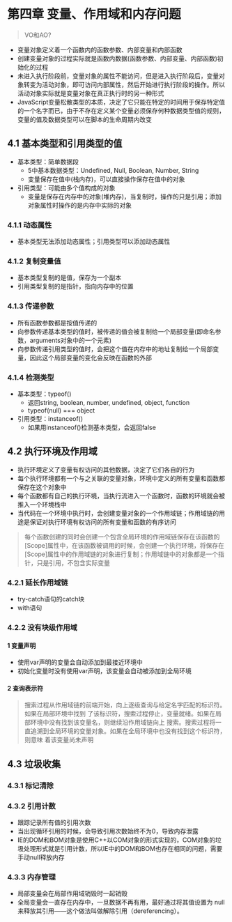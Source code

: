 # 第四章 变量、作用域和内存问题
> VO和AO?
  - 变量对象定义着一个函数内的函数参数、内部变量和内部函数
  - 创建变量对象的过程实际就是函数内数据(函数参数、内部变量、内部函数)初始化的过程
  - 未进入执行阶段前，变量对象的属性不能访问，但是进入执行阶段后，变量对象转变为活动对象，即可访问内部属性，然后开始进行执行阶段的操作。所以活动对象实际就是变量对象在真正执行时的另一种形式
- JavaScript变量松散类型的本质，决定了它只能在特定的时间用于保存特定值的一个名字而已，由于不存在定义某个变量必须保存何种数据类型值的规则，变量的值及数据类型可以在脚本的生命周期内改变

## 4.1 基本类型和引用类型的值
- 基本类型：简单数据段
  - 5中基本数据类型：Undefined, Null, Boolean, Number, String
  - 变量保存在值中(栈内存)，可以直接操作保存在值中的对象
- 引用类型：可能由多个值构成的对象
  - 变量是保存在内存中的对象(堆内存)，当复制时，操作的只是引用；添加对象属性时操作的是内存中实际的对象

### 4.1.1 动态属性
- 基本类型无法添加动态属性；引用类型可以添加动态属性

### 4.1.2 复制变量值
- 基本类型复制的是值，保存为一个副本
- 引用类型复制的是指针，指向内存中的位置

### 4.1.3 传递参数
- 所有函数参数都是按值传递的
- 向参数传递基本类型的值时，被传递的值会被复制给一个局部变量(即命名参数，arguments对象中的一个元素)
- 向参数传递引用类型的值时，会把这个值在内存中的地址复制给一个局部变量，因此这个局部变量的变化会反映在函数的外部

### 4.1.4 检测类型
- 基本类型：typeof()
  - 返回string, boolean, number, undefined, object, function
  - typeof(null) === object
- 引用类型：instanceof()
  - 如果用instanceof()检测基本类型，会返回false

## 4.2 执行环境及作用域
- 执行环境定义了变量有权访问的其他数据，决定了它们各自的行为
- 每个执行环境都有一个与之关联的变量对象，环境中定义的所有变量和函数都保存在这个对象中
- 每个函数都有自己的执行环境，当执行流进入一个函数时，函数的环境就会被推入一个环境栈中
- 当代码在一个环境中执行时，会创建变量对象的一个作用域链；作用域链的用途是保证对执行环境有权访问的所有变量和函数的有序访问
> 每个函数创建的同时会创建一个包含全局环境的作用域链保存在该函数的[Scope]属性中，在该函数被调用的时候，会创建一个执行环境，将保存在[Scope]属性中的作用域链的对象进行复制；作用域链中的对象都是一个指针，只是引用，不包含实际变量

### 4.2.1 延长作用域链
- try-catch语句的catch块
- with语句

### 4.2.2 没有块级作用域
#### 1 变量声明
- 使用var声明的变量会自动添加到最接近环境中
- 初始化变量时没有使用var声明，该变量会自动被添加到全局环境
#### 2 查询表示符
> 搜索过程从作用域链的前端开始，向上逐级查询与给定名字匹配的标识符。如果在局部环境中找到
了该标识符，搜索过程停止，变量就绪。如果在局部环境中没有找到该变量名，则继续沿作用域链向上
搜索。搜索过程将一直追溯到全局环境的变量对象。如果在全局环境中也没有找到这个标识符，则意味
着该变量尚未声明

## 4.3 垃圾收集

### 4.3.1 标记清除

### 4.3.2 引用计数
- 跟踪记录所有值的引用次数
- 当出现循环引用的时候，会导致引用次数始终不为0，导致内存泄露
- IE的DOM和BOM对象是使用C++以COM对象的形式实现的，COM对象的垃圾处理形式就是引用计数，所以IE中的DOM和BOM也存在相同的问题，需要手动null释放内存

### 4.3.3 内存管理
- 局部变量会在局部作用域销毁时一起销毁
- 全局变量会一直存在内存中，一旦数据不再有用，最好通过将其值设置为 null 来释放其引用——这个做法叫做解除引用（dereferencing）。
